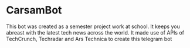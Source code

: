 # CarsamBot
This bot was created as a semester project work at school. It keeps you abreast with the latest tech news across the world. It made use of APIs of TechCrunch, Techradar and Ars Technica to create this telegram bot
